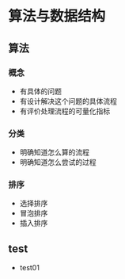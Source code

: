 # 算法与数据结构

## 算法

### 概念
- 有具体的问题
- 有设计解决这个问题的具体流程
- 有评价处理流程的可量化指标

### 分类
- 明确知道怎么算的流程
- 明确知道怎么尝试的过程

### 排序
- 选择排序
- 冒泡排序
- 插入排序



## test

- test01

